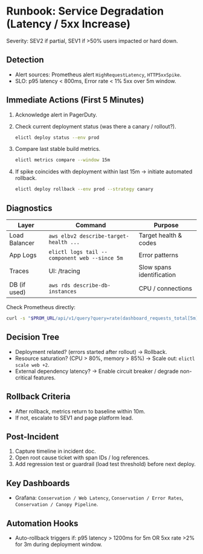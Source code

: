 # Runbook: Service Degradation (Latency / 5xx Increase)

Severity: SEV2 if partial, SEV1 if >50% users impacted or hard down.

## Detection

- Alert sources: Prometheus alert `HighRequestLatency`, `HTTP5xxSpike`.
- SLO: p95 latency < 800ms, Error rate < 1% 5xx over 5m window.

## Immediate Actions (First 5 Minutes)

1. Acknowledge alert in PagerDuty.
2. Check current deployment status (was there a canary / rollout?).

	```bash
	elictl deploy status --env prod
	```

3. Compare last stable build metrics.

	```bash
	elictl metrics compare --window 15m
	```

4. If spike coincides with deployment within last 15m -> initiate automated rollback.

	```bash
	elictl deploy rollback --env prod --strategy canary
	```

## Diagnostics

| Layer | Command | Purpose |
|-------|---------|---------|
| Load Balancer | `aws elbv2 describe-target-health ...` | Target health & codes |
| App Logs | `elictl logs tail --component web --since 5m` | Error patterns |
| Traces | UI: /tracing | Slow spans identification |
| DB (if used) | `aws rds describe-db-instances` | CPU / connections |

Check Prometheus directly:

```bash
curl -s "$PROM_URL/api/v1/query?query=rate(dashboard_requests_total[5m])"
```

## Decision Tree

- Deployment related? (errors started after rollout) -> Rollback.
- Resource saturation? (CPU > 80%, memory > 85%) -> Scale out: `elictl scale web +2`.
- External dependency latency? -> Enable circuit breaker / degrade non-critical features.

## Rollback Criteria

- After rollback, metrics return to baseline within 10m.
- If not, escalate to SEV1 and page platform lead.

## Post-Incident

1. Capture timeline in incident doc.
2. Open root cause ticket with span IDs / log references.
3. Add regression test or guardrail (load test threshold) before next deploy.

## Key Dashboards

- Grafana: `Conservation / Web Latency`, `Conservation / Error Rates`, `Conservation / Canopy Pipeline`.

## Automation Hooks

- Auto-rollback triggers if: p95 latency > 1200ms for 5m OR 5xx rate >2% for 3m during deployment window.
